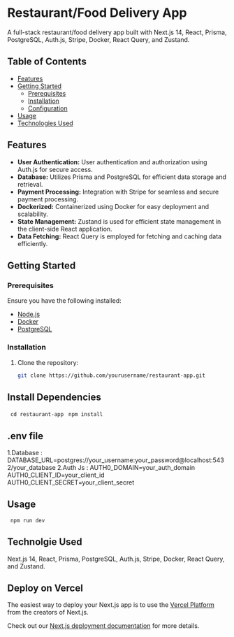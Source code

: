 # Restaurant/Food Delivery App

A full-stack restaurant/food delivery app built with Next.js 14, React, Prisma, PostgreSQL, Auth.js, Stripe, Docker, React Query, and Zustand.

## Table of Contents

- [Features](#features)
- [Getting Started](#getting-started)
  - [Prerequisites](#prerequisites)
  - [Installation](#installation)
  - [Configuration](#configuration)
- [Usage](#usage)
- [Technologies Used](#technologies-used)

## Features

- **User Authentication:** User authentication and authorization using Auth.js for secure access.
- **Database:** Utilizes Prisma and PostgreSQL for efficient data storage and retrieval.
- **Payment Processing:** Integration with Stripe for seamless and secure payment processing.
- **Dockerized:** Containerized using Docker for easy deployment and scalability.
- **State Management:** Zustand is used for efficient state management in the client-side React application.
- **Data Fetching:** React Query is employed for fetching and caching data efficiently.

## Getting Started

### Prerequisites

Ensure you have the following installed:

- [Node.js](https://nodejs.org/)
- [Docker](https://www.docker.com/)
- [PostgreSQL](https://www.postgresql.org/)

### Installation

1. Clone the repository:

   ```bash
   git clone https://github.com/yourusername/restaurant-app.git

## Install Dependencies
  ` cd restaurant-app`
  ` npm install`


## .env file
 1.Database : DATABASE_URL=postgres://your_username:your_password@localhost:5432/your_database
 2.Auth Js :  AUTH0_DOMAIN=your_auth_domain
              AUTH0_CLIENT_ID=your_client_id
              AUTH0_CLIENT_SECRET=your_client_secret

## Usage
 
` npm run dev`

## Technolgie Used
  Next.js 14, React, Prisma, PostgreSQL, Auth.js, Stripe, Docker, React Query, and Zustand.

## Deploy on Vercel

The easiest way to deploy your Next.js app is to use the [Vercel Platform](https://vercel.com/new?utm_medium=default-template&filter=next.js&utm_source=create-next-app&utm_campaign=create-next-app-readme) from the creators of Next.js.

Check out our [Next.js deployment documentation](https://nextjs.org/docs/deployment) for more details.
